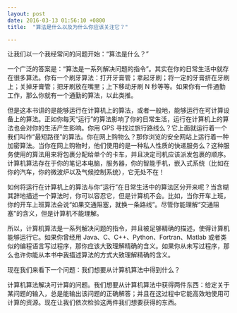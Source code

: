 ```yaml
---
layout: post
date: 2016-03-13 01:56:10 +0800
title:  "算法是什么以及为什么你应该关注它？"

---
```


让我们以一个我经常问的问题开始：“算法是什么？”

一个广泛的答案是：“算法是一系列解决问题的指令”。其实在你的日常生活中就存在很多算法。你有一个刷牙算法：打开牙膏管；拿起牙刷；将一定的牙膏挤在牙刷上；关掉牙膏管；把牙刷放在嘴里；上下移动牙刷 N 秒等等。如果你有一件通勤工作，那么你就有一个通勤的算法，以此类推。

但是这本书讲的是能够运行在计算机上的算法，或者一般地，能够运行在可计算设备上的算法。正如你每天“运行”的算法影响了你的日常生活，运行在计算机上的算法也会对你的生活产生影响。你用 GPS 寻找过旅行路线么？它上面就运行着一个我们叫作“最短路径”的算法。你在网上购物么？那你浏览的安全网站上运行着一种加密算法。当你在网上购物时，他们使用的是一种私人性质的快递服务么？这种服务使用的算法用来将包裹分配给单个的卡车，并且决定司机应该派发包裹的顺序。计算机算法存在于你的笔记本电脑，服务器，你的智能手机，嵌入式系统（比如在你的汽车，你的微波炉以及气候控制系统），它无处不在！

如何将运行在计算机上的算法与你“运行”在日常生活中的算法区分开来呢？当含糊其辞地描述一个算法时，你可以容忍它，但是计算机不会。比如，当你开车上班，你的开车上班算法会说“如果交通阻塞，就换一条路线”。尽管你能理解“交通阻塞”的含义，但是计算机不能理解。

所以，计算机算法是一系列解决问题的指令，并且被足够精确的描述，使得计算机能够运行它。如果你曾经用 Java、C、C++、Python、Fortran、Matlab 或者类似的编程语言写过程序，那你应该大致理解精确的含义。如果你从未写过程序，那么也许你能从本书中我描述算法的方式大致理解精确的含义。

现在我们来看下一个问题：我们想要从计算机算法中得到什么？

计算机算法解决可计算的问题。我们想要从计算机算法中获得两件东西：给定关于某问题的输入，总是能输出该问题的正确解答；并且在这过程中它能高效地使用可计算的资源。现在让我们依次检验这两件我们想要获得的东西。

